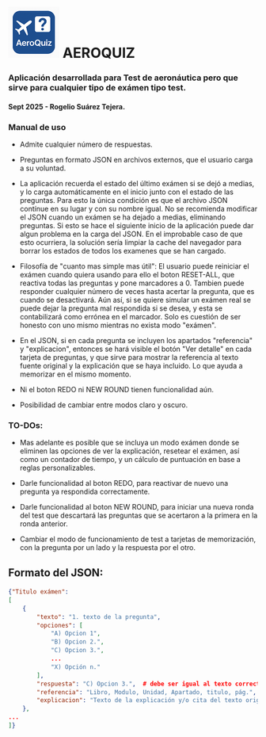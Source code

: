 # ![Logo](./aeroquiz-tiny.png) AEROQUIZ

### Aplicación desarrollada para Test de aeronáutica pero que sirve para cualquier tipo de exámen tipo test.

#### Sept 2025 - Rogelio Suárez Tejera. 


### Manual de uso

- Admite cualquier número de respuestas. 

- Preguntas en formato JSON en archivos externos, que el usuario carga a su voluntad.

- La aplicación recuerda el estado del último exámen si se dejó a medias, y lo carga automáticamente
  en el inicio junto con el estado de las preguntas. Para esto la única condición es que el archivo JSON
  contínue en su lugar y con su nombre igual. No se recomienda modificar el JSON cuando un exámen se ha 
  dejado a medias, eliminando preguntas. Si esto se hace el siguiente inicio de la aplicación puede dar 
  algun problema en la carga del JSON. En el improbable caso de que esto ocurriera, la solución sería 
  limpiar la cache del navegador para borrar los estados de todos los examenes que se han cargado.

- Filosofía de "cuanto mas simple mas útil": El usuario puede reiniciar el exámen cuando quiera usando 
  para ello el boton RESET-ALL, que reactiva todas las preguntas y pone marcadores a 0. Tambien puede 
  responder cualquier número de veces hasta acertar la pregunta, que es cuando se desactivará. 
  Aún así, si se quiere simular un exámen real se puede dejar la pregunta mal respondida si se desea, y esta 
  se contabilizará como errónea en el marcador. Solo es cuestión de ser honesto con uno mismo mientras no 
  exista modo "exámen".

- En el JSON, si en cada pregunta se incluyen los apartados "referencia" y "explicacion",
  entonces se hará visible el botón "Ver detalle" en cada tarjeta de preguntas, y que sirve para mostrar 
  la referencia al texto fuente original y la explicación que se haya incluido. Lo que ayuda a memorizar 
  en el mismo momento.

- Ni el boton REDO ni NEW ROUND tienen funcionalidad aún.

- Posibilidad de cambiar entre modos claro y oscuro.


### TO-DOs: 
- Mas adelante es posible que se incluya un modo exámen donde se eliminen las opciones de ver 
  la explicación, resetear el exámen, así como un contador de tiempo, y un cálculo de puntuación 
  en base a reglas personalizables.

- Darle funcionalidad al boton REDO, para reactivar de nuevo una pregunta ya respondida correctamente.

- Darle funcionalidad al boton NEW ROUND, para iniciar una nueva ronda del test que descartará las preguntas
  que se acertaron a la primera en la ronda anterior.

- Cambiar el modo de funcionamiento de test a tarjetas de memorización, con la pregunta por un lado y la respuesta por el otro.


## Formato del JSON:
```JSON
{"Titulo exámen": 
[
    {
        "texto": "1. texto de la pregunta",
        "opciones": [
            "A) Opcion 1",
            "B) Opcion 2.",
            "C) Opcion 3.",
            ...
            "X) Opción n."
        ],
        "respuesta": "C) Opcion 3.",  # debe ser igual al texto correcto en la sección "opciones"
        "referencia": "Libro, Modulo, Unidad, Apartado, titulo, pág.",
        "explicacion": "Texto de la explicación y/o cita del texto original"
    },
...
]}

